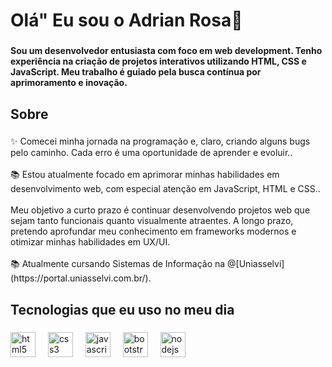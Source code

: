 <h1 align="left">Olá" Eu sou o Adrian Rosa👋</h1>

###

<h4 align="left">Sou um desenvolvedor entusiasta com foco em web development. Tenho experiência na criação de projetos interativos utilizando HTML, CSS e JavaScript. Meu trabalho é guiado pela busca contínua por aprimoramento e inovação.</h4>

###

<h2 align="left">Sobre</h2>

###

<p align="left">✨ Comecei minha jornada na programação e, claro, criando alguns bugs pelo caminho. Cada erro é uma oportunidade de aprender e evoluir..<br><br>📚  Estou atualmente focado em aprimorar minhas habilidades em desenvolvimento web, com especial atenção em JavaScript, HTML e CSS..<br><br>Meu objetivo a curto prazo é continuar desenvolvendo projetos web que sejam tanto funcionais quanto visualmente atraentes. A longo prazo, pretendo aprofundar meu conhecimento em frameworks modernos e otimizar minhas habilidades em UX/UI.<br><br>📚 Atualmente cursando Sistemas de Informação na @[Uniasselvi](https://portal.uniasselvi.com.br/).</p>

###

<h2 align="left">Tecnologias que eu uso no meu dia</h2>

###

<div align="left">
  <img src="https://cdn.jsdelivr.net/gh/devicons/devicon/icons/html5/html5-original.svg" height="40" alt="html5 logo"  />
  <img width="12" />
  <img src="https://cdn.jsdelivr.net/gh/devicons/devicon/icons/css3/css3-original.svg" height="40" alt="css3 logo"  />
  <img width="12" />
  <img src="https://cdn.jsdelivr.net/gh/devicons/devicon/icons/javascript/javascript-original.svg" height="40" alt="javascript logo"  />
  <img width="12" />
  <img src="https://cdn.jsdelivr.net/gh/devicons/devicon/icons/bootstrap/bootstrap-original.svg" height="40" alt="bootstrap logo"  />
  <img width="12" />
  <img src="https://cdn.jsdelivr.net/gh/devicons/devicon/icons/nodejs/nodejs-original.svg" height="40" alt="nodejs logo"  />
</div>

###
